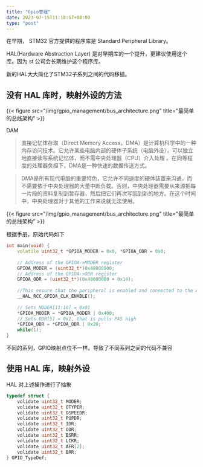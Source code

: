 ```yaml
---
title: "Gpio管理"
date: 2023-07-15T11:18:57+08:00
type: "post"
---
```


在早期， STM32 官方提供的程序库是 Standard Peripheral Library。

HAL(Hardware Abstraction Layer) 是对早期库的一个提升，更建议使用这个库。因为 st 公司会长期维护这个程序库。

新的HAL大大简化了STM32子系列之间的代码移植。

## 没有 HAL 库时，映射外设的方法

{{< figure src="/img/gpio_management/bus_architecture.png" title="最简单的总线架构" >}}

DAM

> 直接记忆体存取（Direct Memory Access，DMA）是计算机科学中的一种内存访问技术。它允许某些电脑内部的硬体子系统（电脑外设），可以独立地直接读写系统记忆体，而不需中央处理器（CPU）介入处理 。在同等程度的处理器负担下，DMA是一种快速的数据传送方式。

> DMA是所有现代电脑的重要特色，它允许不同速度的硬体装置来沟通，而不需要依于中央处理器的大量中断负载。否则，中央处理器需要从来源把每一片段的资料复制到暂存器，然后把它们再次写回到新的地方。在这个时间中，中央处理器对于其他的工作来说就无法使用。

{{< figure src="/img/gpio_management/bus_architecture.png" title="最简单的总线架构" >}}


根据手册，原始代码如下
``` cpp
int main(void) {
	volatile uint32_t *GPIOA_MODER = 0x0, *GPIOA_ODR = 0x0;
	
	// Address of the GPIOA->MODER register
	GPIOA_MODER = (uint32_t*)0x48000000;
	// Address of the GPIOA->ODR register
	GPIOA_ODR = (uint32_t*)(0x48000000 + 0x14);	
	
	//This ensure that the peripheral is enabled and connected to the AHB1 bus
	__HAL_RCC_GPIOA_CLK_ENABLE();
	
	// Sets MODER[11:10] = 0x01
	*GPIOA_MODER = *GPIOA_MODER | 0x400;
	// Sets ODR[5] = 0x1, that is pulls PA5 high
	*GPIOA_ODR = *GPIOA_ODR | 0x20;
	while(1);
}
```
不同的系列，GPIO映射点位不一样。导致了不同系列之间的代码不兼容

## 使用 HAL 库，映射外设
HAL 对上述操作进行了抽象

``` cpp
typedef struct {
	volidate uint32_t MODER;
	volidate uint32_t OTYPER;
	volidate uint32_t OSPEEDR;
	volidate uint32_t PUPDR;
	volidate uint32_t IDR;
	volidate uint32_t ODR;
	volidate uint32_t BSRR;
	volidate uint32_t LCKR;
	volidate uint32_t AFR[2];
	volidate uint32_t BRR;
} GPIO_TypeDef;
```